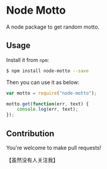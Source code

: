 # Node Motto

A node package to get random motto.

## Usage

Install it from `npm`:

```bash
$ npm install node-motto --save
```

Then you can use it as below:

```javascript
var motto = require("node-motto");

motto.get(function(err, text) {
	console.log(err, text);
});
```

## Contribution

You're welcome to make pull requests!

【虽然没有人关注我】

